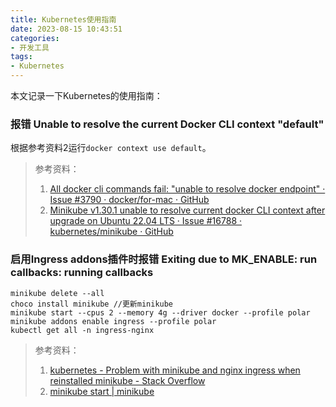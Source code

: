 ```yaml
---
title: Kubernetes使用指南
date: 2023-08-15 10:43:51
categories:
- 开发工具
tags:
- Kubernetes 
---
```

本文记录一下Kubernetes的使用指南：
<!--more-->

### 报错 Unable to resolve the current Docker CLI context "default"
根据参考资料2运行`docker context use default`。
> 参考资料：
> 1. [All docker cli commands fail: "unable to resolve docker endpoint" · Issue #3790 · docker/for-mac · GitHub](https://github.com/docker/for-mac/issues/3790)
> 2. [Minikube v1.30.1 unable to resolve current docker CLI context after upgrade on Ubuntu 22.04 LTS · Issue #16788 · kubernetes/minikube · GitHub](https://github.com/kubernetes/minikube/issues/16788)


### 启用Ingress addons插件时报错 Exiting due to MK_ENABLE: run callbacks: running callbacks
```minikube
minikube delete --all
choco install minikube //更新minikube
minikube start --cpus 2 --memory 4g --driver docker --profile polar
minikube addons enable ingress --profile polar
kubectl get all -n ingress-nginx
```
> 参考资料：
> 1. [kubernetes - Problem with minikube and nginx ingress when reinstalled minikube - Stack Overflow](https://stackoverflow.com/questions/67194692/problem-with-minikube-and-nginx-ingress-when-reinstalled-minikube)
> 2. [minikube start | minikube](https://minikube.sigs.k8s.io/docs/start/)